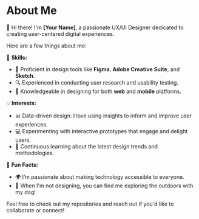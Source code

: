 # About Me

👋 Hi there! I'm **[Your Name]**, a passionate UX/UI Designer dedicated to creating user-centered digital experiences.

Here are a few things about me:

🔧 **Skills:**
- 🎨 Proficient in design tools like **Figma**, **Adobe Creative Suite**, and **Sketch**.
- 🔍 Experienced in conducting user research and usability testing.
- 📱 Knowledgeable in designing for both **web** and **mobile** platforms.
  
💡 **Interests:**
- 📊 Data-driven design: I love using insights to inform and improve user experiences.
- 💻 Experimenting with interactive prototypes that engage and delight users.
- 🌱 Continuous learning about the latest design trends and methodologies.

🌟 **Fun Facts:**
- 🌍 I’m passionate about making technology accessible to everyone.
- 🐾 When I'm not designing, you can find me exploring the outdoors with my dog!

Feel free to check out my repositories and reach out if you'd like to collaborate or connect!




<!---
annadlee812/annadlee812 is a ✨ special ✨ repository because its `README.md` (this file) appears on your GitHub profile.
You can click the Preview link to take a look at your changes.
--->
